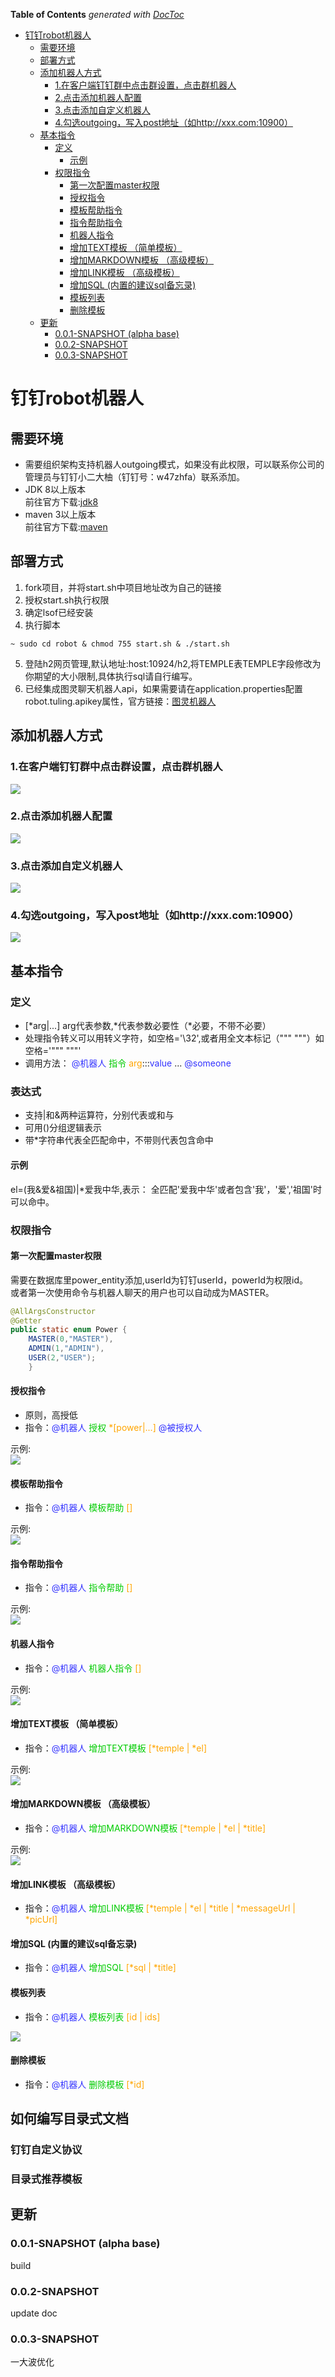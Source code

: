 <!-- START doctoc generated TOC please keep comment here to allow auto update -->
<!-- DON'T EDIT THIS SECTION, INSTEAD RE-RUN doctoc TO UPDATE -->
**Table of Contents**  *generated with [DocToc](https://github.com/thlorenz/doctoc)*

- [钉钉robot机器人](#%E9%92%89%E9%92%89robot%E6%9C%BA%E5%99%A8%E4%BA%BA)
  - [需要环境](#%E9%9C%80%E8%A6%81%E7%8E%AF%E5%A2%83)
  - [部署方式](#%E9%83%A8%E7%BD%B2%E6%96%B9%E5%BC%8F)
  - [添加机器人方式](#%E6%B7%BB%E5%8A%A0%E6%9C%BA%E5%99%A8%E4%BA%BA%E6%96%B9%E5%BC%8F)
    - [1.在客户端钉钉群中点击群设置，点击群机器人](#1%E5%9C%A8%E5%AE%A2%E6%88%B7%E7%AB%AF%E9%92%89%E9%92%89%E7%BE%A4%E4%B8%AD%E7%82%B9%E5%87%BB%E7%BE%A4%E8%AE%BE%E7%BD%AE%E7%82%B9%E5%87%BB%E7%BE%A4%E6%9C%BA%E5%99%A8%E4%BA%BA)
    - [2.点击添加机器人配置](#2%E7%82%B9%E5%87%BB%E6%B7%BB%E5%8A%A0%E6%9C%BA%E5%99%A8%E4%BA%BA%E9%85%8D%E7%BD%AE)
    - [3.点击添加自定义机器人](#3%E7%82%B9%E5%87%BB%E6%B7%BB%E5%8A%A0%E8%87%AA%E5%AE%9A%E4%B9%89%E6%9C%BA%E5%99%A8%E4%BA%BA)
    - [4.勾选outgoing，写入post地址（如http://xxx.com:10900）](#4%E5%8B%BE%E9%80%89outgoing%E5%86%99%E5%85%A5post%E5%9C%B0%E5%9D%80%E5%A6%82httpxxxcom10900)
  - [基本指令](#%E5%9F%BA%E6%9C%AC%E6%8C%87%E4%BB%A4)
    - [定义](#%E5%AE%9A%E4%B9%89)
      - [示例](#%E7%A4%BA%E4%BE%8B)
    - [权限指令](#%E6%9D%83%E9%99%90%E6%8C%87%E4%BB%A4)
      - [第一次配置master权限](#%E7%AC%AC%E4%B8%80%E6%AC%A1%E9%85%8D%E7%BD%AEmaster%E6%9D%83%E9%99%90)
      - [授权指令](#%E6%8E%88%E6%9D%83%E6%8C%87%E4%BB%A4)
      - [模板帮助指令](#%E6%A8%A1%E6%9D%BF%E5%B8%AE%E5%8A%A9%E6%8C%87%E4%BB%A4)
      - [指令帮助指令](#%E6%8C%87%E4%BB%A4%E5%B8%AE%E5%8A%A9%E6%8C%87%E4%BB%A4)
      - [机器人指令](#%E6%9C%BA%E5%99%A8%E4%BA%BA%E6%8C%87%E4%BB%A4)
      - [增加TEXT模板 （简单模板）](#%E5%A2%9E%E5%8A%A0text%E6%A8%A1%E6%9D%BF-%E7%AE%80%E5%8D%95%E6%A8%A1%E6%9D%BF)
      - [增加MARKDOWN模板 （高级模板）](#%E5%A2%9E%E5%8A%A0markdown%E6%A8%A1%E6%9D%BF-%E9%AB%98%E7%BA%A7%E6%A8%A1%E6%9D%BF)
      - [增加LINK模板 （高级模板）](#%E5%A2%9E%E5%8A%A0link%E6%A8%A1%E6%9D%BF-%E9%AB%98%E7%BA%A7%E6%A8%A1%E6%9D%BF)
      - [增加SQL (内置的建议sql备忘录)](#%E5%A2%9E%E5%8A%A0sql-%E5%86%85%E7%BD%AE%E7%9A%84%E5%BB%BA%E8%AE%AEsql%E5%A4%87%E5%BF%98%E5%BD%95)
      - [模板列表](#%E6%A8%A1%E6%9D%BF%E5%88%97%E8%A1%A8)
      - [删除模板](#%E5%88%A0%E9%99%A4%E6%A8%A1%E6%9D%BF)
  - [更新](#%E6%9B%B4%E6%96%B0)
    - [0.0.1-SNAPSHOT (alpha base)](#001-snapshot-alpha-base)
    - [0.0.2-SNAPSHOT](#002-snapshot)
    - [0.0.3-SNAPSHOT](#003-snapshot)

<!-- END doctoc generated TOC please keep comment here to allow auto update -->

# 钉钉robot机器人
## 需要环境
- 需要组织架构支持机器人outgoing模式，如果没有此权限，可以联系你公司的管理员与钉钉小二大柚（钉钉号：w47zhfa）联系添加。
- JDK 8以上版本  
  前往官方下载:[jdk8](https://www.oracle.com/technetwork/java/javase/downloads/jdk8-downloads-2133151.html)
- maven 3以上版本  
  前往官方下载:[maven](http://maven.apache.org/download.cgi)

## 部署方式
1. fork项目，并将start.sh中项目地址改为自己的链接
2. 授权start.sh执行权限  
3. 确定lsof已经安装
4. 执行脚本  
```
~ sudo cd robot & chmod 755 start.sh & ./start.sh
```
5. 登陆h2网页管理,默认地址:host:10924/h2,将TEMPLE表TEMPLE字段修改为你期望的大小限制,具体执行sql请自行编写。
6. 已经集成图灵聊天机器人api，如果需要请在application.properties配置robot.tuling.apikey属性，官方链接：[图灵机器人](http://www.turingapi.com/)

## 添加机器人方式
### 1.在客户端钉钉群中点击群设置，点击群机器人
![](http://web.abigant.com:81/download/robot_setting_click.png)
### 2.点击添加机器人配置
![](http://web.abigant.com:81/download/add_robot.png)
### 3.点击添加自定义机器人
![](http://web.abigant.com:81/download/whrbot.png)
### 4.勾选outgoing，写入post地址（如http://xxx.com:10900）
![](http://web.abigant.com:81/download/og.png)


## 基本指令
### 定义
- \[*arg|...] arg代表参数,\*代表参数必要性（\*必要，不带不必要）
- 处理指令转义可以用转义字符，如空格='\\32',或者用全文本标记（""" """）如空格='""" """'
- 调用方法：
<font color=#3333ff >@机器人</font> <font color=#00CC00 >指令</font> <font color=#FFA500 >arg</font>:::<font color=#3333ff >value</font> ... <font color=#3333ff >@someone</font>

### 表达式
- 支持|和&两种运算符，分别代表或和与
- 可用()分组逻辑表示
- 带*字符串代表全匹配命中，不带则代表包含命中  

#### 示例
el=(我&爱&祖国)|\*爱我中华,表示：
全匹配'爱我中华'或者包含'我'，'爱','祖国'时可以命中。

### 权限指令
#### 第一次配置master权限
需要在数据库里power_entity添加,userId为钉钉userId，powerId为权限id。  
或者第一次使用命令与机器人聊天的用户也可以自动成为MASTER。  

```java
@AllArgsConstructor
@Getter
public static enum Power {
    MASTER(0,"MASTER"),
    ADMIN(1,"ADMIN"),
    USER(2,"USER");
    }
```

#### 授权指令
- 原则，高授低
- 指令：<font color=#3333ff >@机器人</font> <font color=#00CC00 >授权</font> <font color=#FFA500 >*[power|...]</font> <font color=#3333ff >@被授权人</font>  

示例:  
![](http://web.abigant.com:81/download/power.png)

#### 模板帮助指令
- 指令：<font color=#3333ff >@机器人</font> <font color=#00CC00 >模板帮助</font> <font color=#FFA500 >[]</font>

示例:  
![](http://web.abigant.com:81/download/helpo.png)


#### 指令帮助指令
- 指令：<font color=#3333ff >@机器人</font> <font color=#00CC00 >指令帮助</font> <font color=#FFA500 >[]</font>

示例:  
![](http://web.abigant.com:81/download/helpt.png)

#### 机器人指令
- 指令：<font color=#3333ff >@机器人</font> <font color=#00CC00 >机器人指令</font> <font color=#FFA500 >[]</font>

示例:  
![](http://web.abigant.com:81/download/roboto.png)

#### 增加TEXT模板 （简单模板）
- 指令：<font color=#3333ff >@机器人</font> <font color=#00CC00 >增加TEXT模板</font> <font color=#FFA500 >[\*temple | \*el]</font>

示例:  
![](http://web.abigant.com:81/download/text.png)

#### 增加MARKDOWN模板 （高级模板）
- 指令：<font color=#3333ff >@机器人</font> <font color=#00CC00 >增加MARKDOWN模板</font> <font color=#FFA500 >[\*temple | \*el | \*title]</font>

示例:  
![](http://web.abigant.com:81/download/md.png)

#### 增加LINK模板 （高级模板）
- 指令：<font color=#3333ff >@机器人</font> <font color=#00CC00 >增加LINK模板</font> <font color=#FFA500 >[\*temple | \*el | \*title | \*messageUrl | \*picUrl]</font>


#### 增加SQL (内置的建议sql备忘录)
- 指令：<font color=#3333ff >@机器人</font> <font color=#00CC00 >增加SQL</font> <font color=#FFA500 >[\*sql | \*title]</font>


#### 模板列表
- 指令：<font color=#3333ff >@机器人</font> <font color=#00CC00 >模板列表</font> <font color=#FFA500 >[id | ids]</font>

![](http://web.abigant.com:81/download/list.png)

#### 删除模板
- 指令：<font color=#3333ff >@机器人</font> <font color=#00CC00 >删除模板</font> <font color=#FFA500 >[\*id]</font>

## 如何编写目录式文档  
### 钉钉自定义协议 

### 目录式推荐模板


## 更新
### 0.0.1-SNAPSHOT (alpha base)
build

### 0.0.2-SNAPSHOT 
update doc

### 0.0.3-SNAPSHOT 
一大波优化
